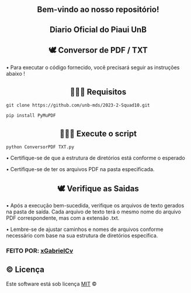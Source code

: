 <!-- Centraliza o cabeçalho com o título "Bem vindo ao nosso repositório!" -->
<div align="center">
  <h2>Bem-vindo ao nosso repositório! </h2>
</div>

<!-- Centraliza o cabeçalho com o título "Diario Oficial do Piaui UnB" -->
<div align="center">
  <h2>Diario Oficial do Piaui UnB </h2>
</div>

<!-- Centraliza o cabeçalho com o título "🕊 Conversor de PDF / TXT" -->
<div align="center">
  <h2>🕊 Conversor de PDF / TXT </h2>
</div>

<!-- Informa ao usuário as instruções para executar o código -->
• Para executar o código fornecido, você precisará seguir as instruções abaixo !

<!-- Centraliza o cabeçalho com o título "👩🏾‍💻 Requisitos" -->
<div align="center">
  <h2>👩🏾‍💻 Requisitos </h2>
</div>

<!-- Comandos para clonar o repositório e instalar a biblioteca PyMuPDF -->

```
git clone https://github.com/unb-mds/2023-2-Squad10.git
```
```  
pip install PyMuPDF
```
      

<!-- Centraliza o cabeçalho com o título "👩🏾‍💻 Execute o script" -->
<div align="center">
  <h2>👩🏾‍💻 Execute o script </h2>
</div>

<!-- Comando para executar o script Python -->

```
python ConversorPDF TXT.py
```


<!-- Instruções adicionais para garantir a estrutura de diretórios correta e ter os arquivos PDF necessários -->
  • Certifique-se de que a estrutura de diretórios está conforme o esperado
  
  • Certifique-se de ter os arquivos PDF na pasta especificada.

<!-- Centraliza o cabeçalho com o título "🕊 Verifique as Saidas" -->
<div align="center">
  <h2>🕊 Verifique as Saidas </h2>
</div>

<!-- Instruções para verificar os arquivos de texto gerados após a execução -->
 • Após a execução bem-sucedida, verifique os arquivos de texto gerados na pasta de saída. Cada arquivo de texto terá o mesmo nome do arquivo PDF correspondente, mas com a extensão .txt.
 
 • Lembre-se de ajustar caminhos e nomes de arquivos conforme necessário com base na sua estrutura de diretórios específica.

<!-- Criador e licença -->
### FEITO POR: [xGabrielCv](https://github.com/xGabrielCv)

## ©️ Licença 

Este software está sob licença [MIT](https://github.com/nhn/tui.editor/blob/master/LICENSE) ©

